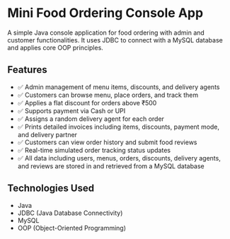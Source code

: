 # Mini Food Ordering Console App

A simple Java console application for food ordering with admin and customer functionalities. It uses JDBC to connect with a MySQL database and applies core OOP principles.

## Features

- ✅ Admin management of menu items, discounts, and delivery agents  
- ✅ Customers can browse menu, place orders, and track them  
- ✅ Applies a flat discount for orders above ₹500  
- ✅ Supports payment via Cash or UPI  
- ✅ Assigns a random delivery agent for each order  
- ✅ Prints detailed invoices including items, discounts, payment mode, and delivery partner  
- ✅ Customers can view order history and submit food reviews  
- ✅ Real-time simulated order tracking status updates  
- ✅ All data including users, menus, orders, discounts, delivery agents, and reviews are stored in and retrieved from a MySQL database  

## Technologies Used

- Java  
- JDBC (Java Database Connectivity)  
- MySQL  
- OOP (Object-Oriented Programming)  
